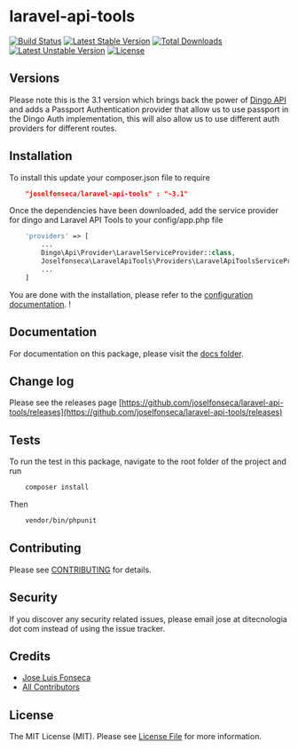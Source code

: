 laravel-api-tools
=================

[![Build Status](https://travis-ci.org/joselfonseca/laravel-api-tools.svg?branch=master)](https://travis-ci.org/joselfonseca/laravel-api-tools)
[![Latest Stable Version](https://poser.pugx.org/joselfonseca/laravel-api-tools/v/stable.svg)](https://packagist.org/packages/joselfonseca/laravel-api-tools) 
[![Total Downloads](https://poser.pugx.org/joselfonseca/laravel-api-tools/downloads.svg)](https://packagist.org/packages/joselfonseca/laravel-api-tools) 
[![Latest Unstable Version](https://poser.pugx.org/joselfonseca/laravel-api-tools/v/unstable.svg)](https://packagist.org/packages/joselfonseca/laravel-api-tools) 
[![License](https://poser.pugx.org/joselfonseca/laravel-api-tools/license.svg)](https://packagist.org/packages/joselfonseca/laravel-api-tools)

## Versions

Please note this is the 3.1 version which brings back the power of [Dingo API](https://github.com/dingo/api) and adds a Passport Authentication provider that allow us to use passport in the Dingo Auth implementation, this will also allow us to use different auth providers for different routes.

## Installation

To install this update your composer.json file to require

```json
    "joselfonseca/laravel-api-tools" : "~3.1"
```
Once the dependencies have been downloaded, add the service provider for dingo and Laravel API Tools to your config/app.php file

```php
    'providers' => [
        ...
        Dingo\Api\Provider\LaravelServiceProvider::class,
        Joselfonseca\LaravelApiTools\Providers\LaravelApiToolsServiceProvider::class
        ...
    ]
```
You are done with the installation, please refer to the [configuration documentation](https://github.com/joselfonseca/laravel-api-tools/tree/master/docs). !

## Documentation

For documentation on this package, please visit the [docs folder](https://github.com/joselfonseca/laravel-api-tools/tree/master/docs).

## Change log

Please see the releases page [https://github.com/joselfonseca/laravel-api-tools/releases](https://github.com/joselfonseca/laravel-api-tools/releases)

## Tests

To run the test in this package, navigate to the root folder of the project and run

```bash
    composer install
```
Then

```bash
    vendor/bin/phpunit
```

## Contributing

Please see [CONTRIBUTING](CONTRIBUTING.md) for details.

## Security

If you discover any security related issues, please email jose at ditecnologia dot com instead of using the issue tracker.

## Credits

- [Jose Luis Fonseca](https://github.com/joselfonseca)
- [All Contributors](../../contributors)

## License

The MIT License (MIT). Please see [License File](license.md) for more information.